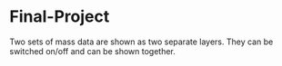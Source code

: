 # Final-Project
Two sets of mass data are shown as two separate layers. They can be switched on/off and can be shown together.
